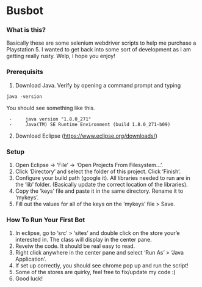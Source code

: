<h1 class="code-line" data-line-start=0 data-line-end=1 ><a id="Busbot_0"></a>Busbot</h1>
<h3 class="code-line" data-line-start=2 data-line-end=3 ><a id="What_is_this_2"></a>What is this?</h3>
<p class="has-line-data" data-line-start="3" data-line-end="4">Basically these are some selenium webdriver scripts to help me purchase a Playstation 5. I wanted to get back into some sort of development as I am getting really rusty. Welp, I hope you enjoy!</p>
<h3 class="code-line" data-line-start=5 data-line-end=6 ><a id="Prerequisits_5"></a>Prerequisits</h3>
<ol>
<li class="has-line-data" data-line-start="6" data-line-end="7">Download Java. Verify by opening a command prompt and typing</li>
</ol>
<pre><code class="has-line-data" data-line-start="8" data-line-end="10" class="language-sh">java -version
</code></pre>
<p class="has-line-data" data-line-start="10" data-line-end="11">You should see something like this.</p>
<pre><code class="has-line-data" data-line-start="12" data-line-end="15" class="language-sh"> -     java version <span class="hljs-string">"1.8.0_271"</span>
 -     Java(TM) SE Runtime Environment (build <span class="hljs-number">1.8</span>.<span class="hljs-number">0</span>_271-b09)
</code></pre>
<ol start="2">
<li class="has-line-data" data-line-start="15" data-line-end="17">Download Eclipse (<a href="https://www.eclipse.org/downloads/">https://www.eclipse.org/downloads/</a>)</li>
</ol>
<h3 class="code-line" data-line-start=17 data-line-end=18 ><a id="Setup_17"></a>Setup</h3>
<ol>
<li class="has-line-data" data-line-start="18" data-line-end="19">Open Eclipse -&gt; ‘File’ -&gt; ‘Open Projects From Filesystem…’.</li>
<li class="has-line-data" data-line-start="19" data-line-end="20">Click ‘Directory’ and select the folder of this project. Click ‘Finish’.</li>
<li class="has-line-data" data-line-start="20" data-line-end="21">Configure your build path (google it). All libraries needed to run are in the ‘lib’ folder. (Basically update the correct location of the libraries).</li>
<li class="has-line-data" data-line-start="21" data-line-end="22">Copy the ‘keys’ file and paste it in the same directory. Rename it to ‘mykeys’.</li>
<li class="has-line-data" data-line-start="22" data-line-end="24">Fill out the values for all of the keys on the ‘mykeys’ file &gt; Save.</li>
</ol>
<h3 class="code-line" data-line-start=24 data-line-end=25 ><a id="How_To_Run_Your_First_Bot_24"></a>How To Run Your First Bot</h3>
<ol>
<li class="has-line-data" data-line-start="25" data-line-end="26">In eclipse, go to ‘src’ &gt; ‘sites’ and double click on the  store your’e interested in. The class will display in the center pane.</li>
<li class="has-line-data" data-line-start="26" data-line-end="27">Reveiw the code. It should be real easy to read.</li>
<li class="has-line-data" data-line-start="27" data-line-end="28">Right click anywhere in the center pane and select ‘Run As’ &gt; ‘Java Application’.</li>
<li class="has-line-data" data-line-start="28" data-line-end="29">If set up correctly, you should see chrome pop up and run the script!</li>
<li class="has-line-data" data-line-start="29" data-line-end="30">Some of the stores are quirky, feel free to fix/update my code :)</li>
<li class="has-line-data" data-line-start="30" data-line-end="31">Good luck!</li>
</ol>
